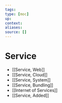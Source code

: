 ```yaml
---
tags:
type: [moc]
up:
context:
aliases:
source: []
---
```


# Service

- [[Service, Web]]
- [[Service, Cloud]]
- [[Service, System]]
- [[Service, Bundling]]
- [[Internet of Services]]
- [[Service, Added]]
